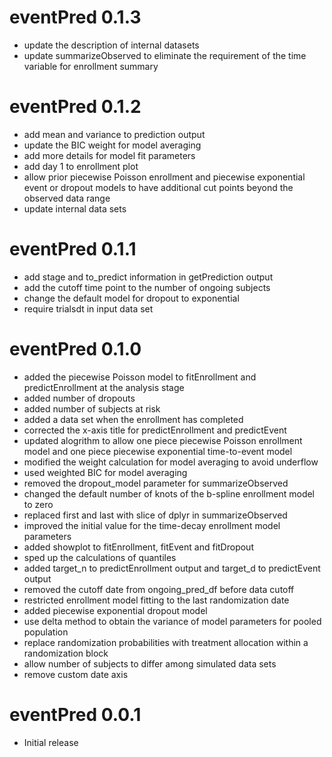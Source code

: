 # eventPred 0.1.3

- update the description of internal datasets
- update summarizeObserved to eliminate the requirement of the time variable for enrollment summary

# eventPred 0.1.2

- add mean and variance to prediction output
- update the BIC weight for model averaging
- add more details for model fit parameters 
- add day 1 to enrollment plot
- allow prior piecewise Poisson enrollment and piecewise exponential event or dropout models to have additional cut points beyond the observed data range
- update internal data sets

# eventPred 0.1.1

- add stage and to_predict information in getPrediction output
- add the cutoff time point to the number of ongoing subjects
- change the default model for dropout to exponential
- require trialsdt in input data set

# eventPred 0.1.0

- added the piecewise Poisson model to fitEnrollment and predictEnrollment at the analysis stage
- added number of dropouts
- added number of subjects at risk
- added a data set when the enrollment has completed
- corrected the x-axis title for predictEnrollment and predictEvent
- updated alogrithm to allow one piece piecewise Poisson enrollment model and one piece piecewise exponential time-to-event model
- modified the weight calculation for model averaging to avoid underflow
- used weighted BIC for model averaging
- removed the dropout_model parameter for summarizeObserved
- changed the default number of knots of the b-spline enrollment model to zero
- replaced first and last with slice of dplyr in summarizeObserved
- improved the initial value for the time-decay enrollment model parameters
- added showplot to fitEnrollment, fitEvent and fitDropout
- sped up the calculations of quantiles
- added target_n to predictEnrollment output and target_d to predictEvent output
- removed the cutoff date from ongoing_pred_df before data cutoff
- restricted enrollment model fitting to the last randomization date
- added piecewise exponential dropout model
- use delta method to obtain the variance of model parameters for pooled population
- replace randomization probabilities with treatment allocation within a randomization block
- allow number of subjects to differ among simulated data sets
- remove custom date axis

# eventPred 0.0.1

- Initial release

